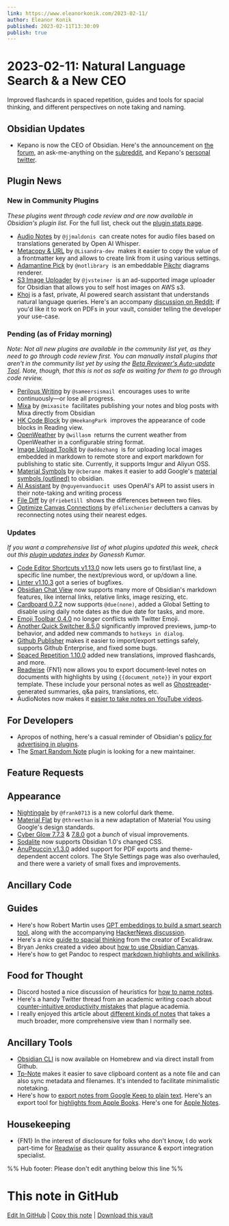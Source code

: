 ```yaml
---
link: https://www.eleanorkonik.com/2023-02-11/
author: Eleanor Konik
published: 2023-02-11T13:30:09
publish: true
---
```


# 2023-02-11:  Natural Language Search & a New CEO
Improved flashcards in spaced repetition, guides and tools for spacial thinking, and different perspectives on note taking and naming.

## Obsidian Updates

* Kepano is now the CEO of Obsidian. Here's the announcement on [the forum](https://forum.obsidian.md/t/im-joining-obsidian-full-time-as-ceo/53919?ref=eleanorkonik.com), an ask-me-anything on the [subreddit](https://www.reddit.com/r/ObsidianMD/comments/10vcxb2/im_joining_obsidian_fulltime_as_ceo/?ref=eleanorkonik.com), and Kepano's [personal twitter](https://twitter.com/kepano/status/1622648624831410176?ref=eleanorkonik.com).

## Plugin News

### New in Community Plugins

_These plugins went through code review and are now available in Obsidian's plugin list._ For the full list, check out the [plugin stats page](https://obsidian-plugin-stats.vercel.app/new?ref=eleanorkonik.com).

* [Audio Notes](https://github.com/jjmaldonis/obsidian-audio-notes?ref=eleanorkonik.com) by `@jjmaldonis`  can create notes for audio files based on translations generated by Open AI Whisper.
* [Metacopy & URL](https://github.com/Lisandra-dev/obsidian-metacopy?ref=eleanorkonik.com) by `@Lisandra-dev`  makes it easier to copy the value of a frontmatter key and allows to create link from it using various settings.
* [Adamantine Pick](https://github.com/notlibrary/obsidian-adamantine-pick?ref=eleanorkonik.com) by `@notlibrary`  is an embeddable [Pikchr](https://pikchr.org/?ref=eleanorkonik.com) diagrams renderer.
* [S3 Image Uploader](https://github.com/jvsteiner/s3-image-uploader?ref=eleanorkonik.com) by `@jvsteiner`  is an ad-supported image uploader for Obsidian that allows you to self host images on AWS s3.
* [Khoj](https://github.com/debanjum/khoj?ref=eleanorkonik.com) is a fast, private, AI powered search assistant that understands natural language queries. Here's an accompany [discussion on Reddit](https://www.reddit.com/r/ObsidianMD/comments/10thrpl/khoj_an_ai_search_assistant_for_your_second_brain/?ref=eleanorkonik.com); if you'd like it to work on PDFs in your vault, consider telling the developer your use-case.

### Pending (as of Friday morning)

_Note: Not all new plugins are available in the community list yet, as they need to go through code review first. You can manually install plugins that aren't in the community list yet by using the [Beta Reviewer's Auto-update Tool](https://github.com/TfTHacker/obsidian42-brat?ref=eleanorkonik.com). Note, though, that this is not as safe as waiting for them to go through code review._

* [Perilous Writing](https://github.com/sameersismail/obsidian-perilous-writing?ref=eleanorkonik.com) by `@sameersismail`  encourages uses to write continuously—or lose all progress.
* [Mixa](https://github.com/mixasite/obsidian-mixa?ref=eleanorkonik.com) by `@mixasite`  facilitates publishing your notes and blog posts with Mixa directly from Obsidian
* [HK Code Block](https://github.com/HeekangPark/obsidian-hk-code-block?ref=eleanorkonik.com) by `@HeekangPark`  improves the appearance of code blocks in Reading view.
* [OpenWeather](https://github.com/willasm/obsidian-open-weather?ref=eleanorkonik.com) by `@willasm`  returns the current weather from OpenWeather in a configurable string format.
* [Image Upload Toolkit](https://github.com/addozhang/obsidian-image-upload-toolkit?ref=eleanorkonik.com) by `@addozhang`  is for uploading local images embedded in markdown to remote store and export markdown for publishing to static site. Currently, it supports Imgur and Aliyun OSS.
* [Material Symbols](https://github.com/cberane/obsidian-material-symbols?ref=eleanorkonik.com) by `@cberane`  makes it easier to add Google's [material symbols (outlined)](https://fonts.google.com/icons?icon.style=Outlined&ref=eleanorkonik.com) to obsidian.
* [AI Assistant](https://github.com/nguyenvanduocit/obsidian-ai-assistant?ref=eleanorkonik.com) by `@nguyenvanduocit`  uses OpenAI's API to assist users in their note-taking and writing process
* [File Diff](https://github.com/friebetill/obsidian-file-diff?ref=eleanorkonik.com) by `@friebetill`  shows the differences between two files.
* [Optimize Canvas Connections](https://github.com/felixchenier/obsidian-optimize-canvas-connections?ref=eleanorkonik.com) by `@felixchenier` declutters a canvas by reconnecting notes using their nearest edges.

### Updates

_If you want a comprehensive list of what plugins updated this week, check out this [plugin updates index](https://obsidian-plugin-stats.vercel.app/updates?ref=eleanorkonik.com) by Ganessh Kumar._

* [Code Editor Shortcuts v1.13.0](https://github.com/timhor/obsidian-editor-shortcuts/releases/tag/1.13.0?ref=eleanorkonik.com) now lets users go to first/last line, a specific line number, the next/previous word, or up/down a line.
* [Linter v1.10.3](https://github.com/platers/obsidian-linter/releases/tag/1.10.3?ref=eleanorkonik.com) got a series of bugfixes.
* [Obsidian Chat View](https://github.com/adifyr/obsidian-chat-view?ref=eleanorkonik.com) now supports many more of Obsidian's markdown features, like internal links, relative links, image resizing, etc.
* [Cardboard 0.7.2](https://github.com/roovo/obsidian-card-board/releases/tag/0.7.2?ref=eleanorkonik.com) now supports `@due(none)`, added a Global Setting to disable using daily note dates as the due date for tasks, and more.
* [Emoji Toolbar 0.4.0](https://github.com/oliveryh/obsidian-emoji-toolbar/releases/tag/0.4.0?ref=eleanorkonik.com) no longer conflicts with Twitter Emoji.
* [Another Quick Switcher 8.5.0](https://github.com/tadashi-aikawa/obsidian-another-quick-switcher/releases/tag/8.5.0?ref=eleanorkonik.com) significantly improved previews, jump-to behavior, and added new commands to `hotkeys in dialog`.
* [Github Publisher](https://github.com/ObsidianPublisher/obsidian-github-publisher?ref=eleanorkonik.com) makes it easier to import/export settings safely, supports Github Enterprise, and fixed some bugs.
* [Spaced Repetition 1.10.0](https://github.com/st3v3nmw/obsidian-spaced-repetition?ref=eleanorkonik.com) added new translations, improved flashcards, and more.
* [Readwise](https://github.com/readwiseio/obsidian-readwise?ref=eleanorkonik.com) {FN1} now allows you to export document-level notes on documents with highlights by using `{{document_note}}` in your export template. These include your personal notes as well as [Ghostreader](https://twitter.com/deadly_onion/status/1592990487257829376?ref=eleanorkonik.com)-generated summaries, q&a pairs, translations, etc.
* AudioNotes now makes it [easier to take notes on YouTube videos](https://github.com/jjmaldonis/obsidian-audio-notes?ref=eleanorkonik.com#taking-notes-on-youtube-videos).

## For Developers

* Apropos of nothing, here's a casual reminder of Obsidian's [policy for advertising in plugins](https://github.com/obsidianmd/obsidian-releases?ref=eleanorkonik.com#advertisement-policy).
* The [Smart Random Note](https://github.com/erichalldev/obsidian-smart-random-note?ref=eleanorkonik.com) plugin is looking for a new maintainer.

## Feature Requests

## Appearance

* [Nightingale](https://github.com/frank0713/nightingale-obsidian?ref=eleanorkonik.com) by `@frank0713` is a new colorful dark theme.
* [Material Flat](https://github.com/threethan/obsidian-material-flat-theme?ref=eleanorkonik.com) by `@threethan` is a new adaptation of Material You using Google's design standards.
* [Cyber Glow 7.7.3](https://github.com/ArtexJay/Obsidian-CyberGlow/releases/tag/v7.7.3?ref=eleanorkonik.com) & [7.8.0](https://github.com/ArtexJay/Obsidian-CyberGlow/releases/tag/v7.8.0?ref=eleanorkonik.com) got a _bunch_ of visual improvements.
* [Sodalite](https://github.com/tomzorz/Sodalite?ref=eleanorkonik.com) now supports Obsidian 1.0's changed CSS.
* [AnuPpuccin v1.3.0](https://github.com/AnubisNekhet/AnuPpuccin/releases/tag/v1.3.0?ref=eleanorkonik.com) added support for PDF exports and theme-dependent accent colors. The Style Settings page was also overhauled, and there were a variety of small fixes and improvements.

## Ancillary Code

## Guides

* Here's how Robert Martin uses [GPT embeddings to build a smart search tool](https://reasonabledeviations.com/2023/02/05/gpt-for-second-brain/?ref=eleanorkonik.com), along with the accompanying [HackerNews discussion](https://news.ycombinator.com/item?id=34681820&ref=eleanorkonik.com).
* Here's a nice [guide to spacial thinking](https://www.youtube.com/watch?v=oRMh-5S0zoE&ref=eleanorkonik.com) from the creator of Excalidraw.
* Bryan Jenks created a video about [how to use Obsidian Canvas](https://youtu.be/M4OsNTv-wRQ?ref=eleanorkonik.com).
* Here's how to get Pandoc to respect [markdown highlights and wikilinks](https://discord.com/channels/686053708261228577/722584061087842365/1070749634017906738?ref=eleanorkonik.com).

## Food for Thought

* Discord hosted a nice discussion of heuristics for [how to name notes](https://discord.com/channels/686053708261228577/710585052769157141/1070084468699824138?ref=eleanorkonik.com).
* Here's a handy Twitter thread from an academic writing coach about [counter-intuitive productivity mistakes](https://twitter.com/scientistswrite/status/1621493708402184193?ref=eleanorkonik.com) that plague academia.
* I really enjoyed this article about [different kinds of notes](https://www.baldurbjarnason.com/2022/the-different-kinds-of-notes/?ref=eleanorkonik.com) that takes a much broader, more comprehensive view than I normally see.

## Ancillary Tools

* [Obsidian CLI](https://github.com/Yakitrak/obsidian-cli?ref=eleanorkonik.com) is now available on Homebrew and via direct install from Github.
* [Tp-Note](https://blog.getreu.net/projects/tp-note/?ref=eleanorkonik.com) makes it easier to save clipboard content as a note file and can also sync metadata and filenames. It's intended to facilitate minimalistic notetaking.
* Here's how to [export notes from Google Keep to plain text](https://www.reddit.com/r/ObsidianMD/comments/10sur1a/new_tool_to_convert_from_google_keep/?ref=eleanorkonik.com). Here's an export tool for [highlights from Apple Books](https://oliwang.github.io/BooknoteWorthy/?ref=eleanorkonik.com). Here's one for [Apple Notes](https://apple.stackexchange.com/questions/357495/how-to-export-backup-notes-in-macos-in-one-go?ref=eleanorkonik.com).

## Housekeeping

* {FN1} In the interest of disclosure for folks who don't know, I do work part-time for [Readwise](https://readwise.io/?ref=eleanorkonik.com) as their quality assurance & export integration specialist.

%% Hub footer: Please don't edit anything below this line %%

# This note in GitHub

<span class="git-footer">[Edit In GitHub](https://github.dev/obsidian-community/obsidian-hub/blob/main/01%20-%20Community/Obsidian%20Roundup/2023-02-11%20%20Natural%20Language%20Search%20%26%20a%20New%20CEO.md "git-hub-edit-note") | [Copy this note](https://raw.githubusercontent.com/obsidian-community/obsidian-hub/main/01%20-%20Community/Obsidian%20Roundup/2023-02-11%20%20Natural%20Language%20Search%20%26%20a%20New%20CEO.md "git-hub-copy-note") | [Download this vault](https://github.com/obsidian-community/obsidian-hub/archive/refs/heads/main.zip "git-hub-download-vault") </span>
